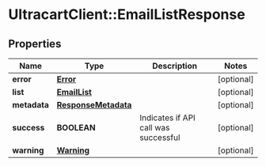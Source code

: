 # UltracartClient::EmailListResponse

## Properties
Name | Type | Description | Notes
------------ | ------------- | ------------- | -------------
**error** | [**Error**](Error.md) |  | [optional] 
**list** | [**EmailList**](EmailList.md) |  | [optional] 
**metadata** | [**ResponseMetadata**](ResponseMetadata.md) |  | [optional] 
**success** | **BOOLEAN** | Indicates if API call was successful | [optional] 
**warning** | [**Warning**](Warning.md) |  | [optional] 


